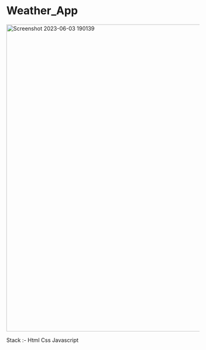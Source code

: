 # Weather_App

<img width="800" alt="Screenshot 2023-06-03 190139" src="https://github.com/PradipDhrutlahare/weatherapp/assets/88144376/d4679004-73f3-40f5-aa5b-7df0b967595a">

Stack :- 
  Html
  Css 
  Javascript 
